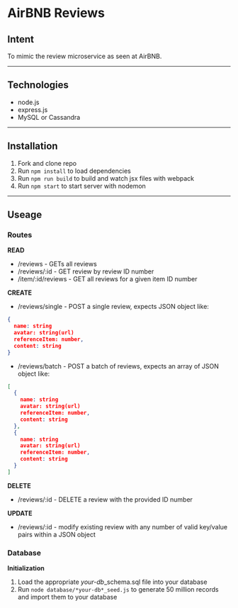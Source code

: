 # AirBNB Reviews

## Intent

To mimic the review microservice as seen at AirBNB.

---
## Technologies

- node.js
- express.js
- MySQL or Cassandra

---
## Installation

1. Fork and clone repo
2. Run `npm install` to load dependencies
3. Run `npm run build` to build and watch jsx files with webpack
4. Run `npm start` to start server with nodemon

---
## Useage
### Routes
**READ**

- /reviews - GETs all reviews
- /reviews/:id - GET review by review ID number
- /item/:id/reviews - GET all reviews for a given item ID number

**CREATE**

- /reviews/single - POST a single review, expects JSON object like:
```json
{
  name: string
  avatar: string(url)
  referenceItem: number,
  content: string
}
```
- /reviews/batch - POST a batch of reviews, expects an array of JSON object like:
```json
[
  {
    name: string
    avatar: string(url)
    referenceItem: number,
    content: string
  },
  {
    name: string
    avatar: string(url)
    referenceItem: number,
    content: string
  }
]
```

**DELETE**

- /reviews/:id - DELETE a review with the provided ID number

**UPDATE**

- /reviews/:id - modify existing review with any number of valid key/value pairs within a JSON object

### Database
**Initialization**

1. Load the appropriate *your-db*_schema.sql file into your database
2. Run `node database/*your-db*_seed.js` to generate 50 million records and import them to your database